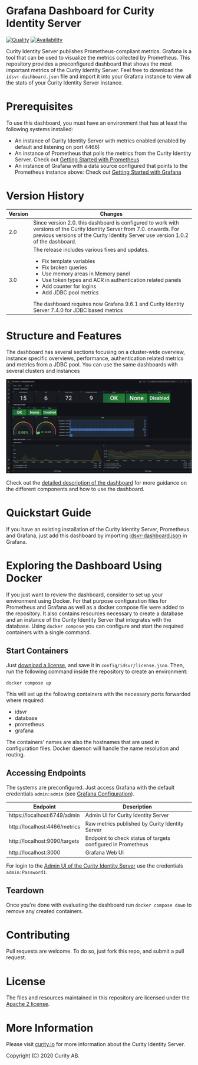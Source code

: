 # Grafana Dashboard for Curity Identity Server

[![Quality](https://img.shields.io/badge/quality-production-green)](https://curity.io/resources/code-examples/status/)
[![Availability](https://img.shields.io/badge/availability-binary-blue)](https://curity.io/resources/code-examples/status/)

Curity Identity Server publishes Prometheus-compliant metrics. Grafana is a tool that can be used to visualize the metrics collected by Prometheus.
This repository provides a preconfigured dashboard that shows the most important metrics of the Curity Identity Server. Feel free to download the `idsvr-dashboard.json` file and import it into your Grafana instance to view all the stats of your Curity Identity Server instance.

# Prerequisites

To use this dashboard, you must have an environment that has at least the following systems installed:

* An instance of Curity Identity Server with metrics enabled (enabled by default and listening on port 4466)
* An instance of Prometheus that polls the metrics from the Curity Identity Server.
Check out [Getting Started with Prometheus](https://prometheus.io/docs/prometheus/latest/getting_started/)
* An instance of Grafana with a data source configured that points to the Prometheus instance above:
Check out [Getting Started with Grafana](https://grafana.com/docs/grafana/latest/guides/getting_started/)

# Version History

| Version | Changes |
|---------|---------|
| 2.0     | Since version 2.0. this dashboard is configured to work with versions of the Curity Identity Server from 7.0. onwards. For previous versions of the Curity Identity Server use version 1.0.2 of the dashboard. |
| 3.0     | The release includes various fixes and updates. <br/> <ul> <li>Fix template variables</li><li>Fix broken queries</li><li>Use memory areas in Memory panel</li> <li>Use token types and ACR in authentication related panels</li><li>Add counter for logins</li><li>Add JDBC pool metrics</li></ul> The dashboard requires now Grafana 9.6.1 and Curity Identity Server 7.4.0 for JDBC based metrics |

# Structure and Features

The dashboard has several sections focusing on a cluster-wide overview, instance specific overviews, performance, authentication related metrics and metrics from a JDBC pool. You can use the same dashboards with several clusters and instances

![Screenshot of the Grafana Dashboard](screenshots/screenshot1.png)

Check out the [detailed description of the dashboard](https://curity.io/resources/learn/grafana-dashboard/) for more guidance on the different components and how to use the dashboard.

# Quickstart Guide

If you have an existing installation of the Curity Identity Server, Prometheus and Grafana, just add this dashboard by importing [idsvr-dashboard.json](idsvr-dashboard.json) in Grafana.


# Exploring the Dashboard Using Docker

If you just want to review the dashboard, consider to set up your environment using Docker. For that purpose configuration files for Prometheus and Grafana as well as a docker compose file were added to the repository. It also contains resources necessary to create a database and an instance of the Curity Identity Server that integrates with the database. Using `docker compose` you can configure and start the required containers with a single command.

## Start Containers

Just [download a license](https://developer.curity.io/licenses), and save it in `config/idsvr/license.json`. Then, run the following command inside the repository to create an environment:

```
docker compose up
```

This will set up the following containers with the necessary ports forwarded where required:

* idsvr
* database
* prometheus
* grafana

The containers' names are also the hostnames that are used in configuration files. Docker daemon will handle the name resolution and routing.

## Accessing Endpoints

The systems are preconfigured. Just access Grafana with the default credentials `admin:admin` (see [Grafana Configuration](https://grafana.com/docs/grafana/latest/installation/configuration/#admin-user)).

| Endpoint                       | Description                                                  |
|--------------------------------|--------------------------------------------------------------|
| https://localhost:6749/admin   | Admin UI for Curity Identity Server                          |
| http://localhost:4466/metrics  | Raw metrics published by Curity Identity Server              |
| http://localhost:9090/targets  | Endpoint to check status of targets configured in Prometheus |
| http://localhost:3000          | Grafana Web UI                                               |


For login to the [Admin UI of the Curity Identity Server](https://localhost:6749/admin) use the credentials `admin:Password1`.

## Teardown

Once you're done with evaluating the dashboard run `docker compose down` to remove any created containers.

# Contributing

Pull requests are welcome. To do so, just fork this repo, and submit a pull request.

# License

The files and resources maintained in this repository are licensed under the [Apache 2 license](LICENSE).

# More Information

Please visit [curity.io](https://curity.io/) for more information about the Curity Identity Server.

Copyright (C) 2020 Curity AB.
